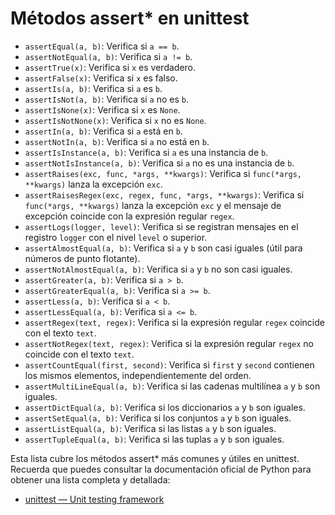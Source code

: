 # Métodos assert* en unittest

* `assertEqual(a, b)`: Verifica si `a == b`.
* `assertNotEqual(a, b)`: Verifica si `a != b`.
* `assertTrue(x)`: Verifica si `x` es verdadero.
* `assertFalse(x)`: Verifica si `x` es falso.
* `assertIs(a, b)`: Verifica si `a` es `b`.
* `assertIsNot(a, b)`: Verifica si `a` no es `b`.
* `assertIsNone(x)`: Verifica si `x` es `None`.
* `assertIsNotNone(x)`: Verifica si `x` no es `None`.
* `assertIn(a, b)`: Verifica si `a` está en `b`.
* `assertNotIn(a, b)`: Verifica si `a` no está en `b`.
* `assertIsInstance(a, b)`: Verifica si `a` es una instancia de `b`.
* `assertNotIsInstance(a, b)`: Verifica si `a` no es una instancia de `b`.
* `assertRaises(exc, func, *args, **kwargs)`: Verifica si `func(*args, **kwargs)` lanza la excepción `exc`.
* `assertRaisesRegex(exc, regex, func, *args, **kwargs)`: Verifica si `func(*args, **kwargs)` lanza la excepción `exc` y el mensaje de excepción coincide con la expresión regular `regex`.
* `assertLogs(logger, level)`: Verifica si se registran mensajes en el registro `logger` con el nivel `level` o superior.
* `assertAlmostEqual(a, b)`: Verifica si `a` y `b` son casi iguales (útil para números de punto flotante).
* `assertNotAlmostEqual(a, b)`: Verifica si `a` y `b` no son casi iguales.
* `assertGreater(a, b)`: Verifica si `a > b`.
* `assertGreaterEqual(a, b)`: Verifica si `a >= b`.
* `assertLess(a, b)`: Verifica si `a < b`.
* `assertLessEqual(a, b)`: Verifica si `a <= b`.
* `assertRegex(text, regex)`: Verifica si la expresión regular `regex` coincide con el texto `text`.
* `assertNotRegex(text, regex)`: Verifica si la expresión regular `regex` no coincide con el texto `text`.
* `assertCountEqual(first, second)`: Verifica si `first` y `second` contienen los mismos elementos, independientemente del orden.
* `assertMultiLineEqual(a, b)`: Verifica si las cadenas multilínea `a` y `b` son iguales.
* `assertDictEqual(a, b)`: Verifica si los diccionarios `a` y `b` son iguales.
* `assertSetEqual(a, b)`: Verifica si los conjuntos `a` y `b` son iguales.
* `assertListEqual(a, b)`: Verifica si las listas `a` y `b` son iguales.
* `assertTupleEqual(a, b)`: Verifica si las tuplas `a` y `b` son iguales.

Esta lista cubre los métodos assert* más comunes y útiles en unittest.
Recuerda que puedes consultar la documentación oficial de Python para obtener una lista completa y detallada:
- [unittest — Unit testing framework](https://docs.python.org/es/3/library/unittest.html)
